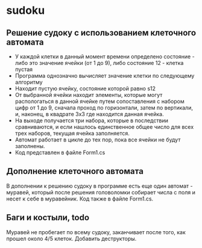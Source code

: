 # sudoku

## Решение судоку с использованием клеточного автомата
 - У каждой клетки в данный момент времени определено состояние - либо это значение ячейки (от 1 до 9), либо состояние 12 - клетка пустая
 - Программа однозначно вычисляет значение клетки по следующему алгоритму
 - Находит пустую ячейку, состояние которой равно s12
 - От выбранной ячейки находит элементы, которые могут распологаться в данной ячейке путем сопоставления с набором цифр от 1 до 9, сначала проход по горизонтали, затем по вертикали, и, наконец, в квадрате 3х3 где находится данная ячейка.
 - На выходе получается три набора, которые в последствии сравниваются, и если нашлось единственное общее число для всех трех наборов, текущая ячейка заполняется.
 - Автомат работает в цикле до тех пор, пока все ячейки не будут заполнены.
 - Код представлен в файле Form1.cs

## Дополнение клеточного автомата
В дополнении к решению судоку в программе есть еще один автомат - муравей, который после решения головоломки собирает числа с поля и несет к себе в муравейник.
Код также в файле Form1.cs.

## Баги и костыли, todo
Муравей не пробегает по всему судоку, заканчивает после того, как прошел около 4/5 клеток.
Добавить деструкторы.
